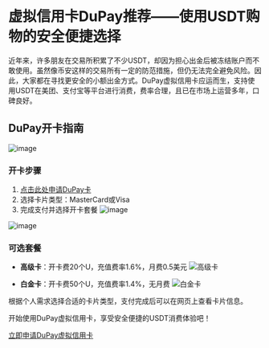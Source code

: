 # 虚拟信用卡DuPay推荐——使用USDT购物的安全便捷选择

近年来，许多朋友在交易所积累了不少USDT，却因为担心出金后被冻结账户而不敢使用。虽然像币安这样的交易所有一定的防范措施，但仍无法完全避免风险。因此，大家都在寻找更安全的小额出金方式。DuPay虚拟信用卡应运而生，支持使用USDT在美团、支付宝等平台进行消费，费率合理，且已在市场上运营多年，口碑良好。

## DuPay开卡指南

![image](https://github.com/user-attachments/assets/3cfc9d74-dee3-43aa-8c17-8b9cc6900468)

### 开卡步骤
1. [点击此处申请DuPay卡](https://bit.ly/DuPay)
2. 选择卡片类型：MasterCard或Visa
3. 完成支付并选择开卡套餐
![image](https://github.com/user-attachments/assets/95ba08fc-33f6-4848-9843-623cd91331e9)

![image](https://github.com/user-attachments/assets/ff70914d-c30f-402c-9bf2-54390d94ee2f)

### 可选套餐

- **高级卡**：开卡费20个U，充值费率1.6%，月费0.5美元
 ![高级卡](https://github.com/user-attachments/assets/4b2247e3-4a10-405a-a82a-a95ffd798668)

- **白金卡**：开卡费50个U，充值费率1.4%，无月费
![白金卡](https://github.com/user-attachments/assets/781216e4-44b3-4403-8877-bc938ba2fe9f)

根据个人需求选择合适的卡片类型，支付完成后可以在网页上查看卡片信息。

开始使用DuPay虚拟信用卡，享受安全便捷的USDT消费体验吧！

[立即申请DuPay虚拟信用卡](https://bit.ly/DuPay)
